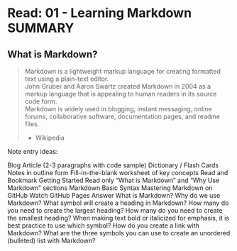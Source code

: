# Read: 01 - Learning Markdown SUMMARY

## What is Markdown?

>Markdown is a lightweight markup language for creating formatted text using a plain-text editor.   
>John Gruber and Aaron Swartz created Markdown in 2004 as a markup language that is appealing to human readers in its source code form.   
>Markdown is widely used in blogging, instant messaging, online forums, collaborative software, documentation pages, and readme files.  
>- Wikipedia  



Note entry ideas:

Blog Article (2-3 paragraphs with code sample)
Dictionary / Flash Cards
Notes in outline form
Fill-in-the-blank worksheet of key concepts
Read and Bookmark
Getting Started
Read only “What is Markdown” and “Why Use Markdown” sections
Markdown Basic Syntax
Mastering Markdown on GitHub
Watch
GitHub Pages
Answer
What is Markdown?
Why do we use Markdown?
What symbol will create a heading in Markdown?
How many do you need to create the largest heading?
How many do you need to create the smallest heading?
When making text bold or italicized for emphasis, it is best practice to use which symbol?
How do you create a link with Markdown?
What are the three symbols you can use to create an unordered (bulleted) list with Markdown?
